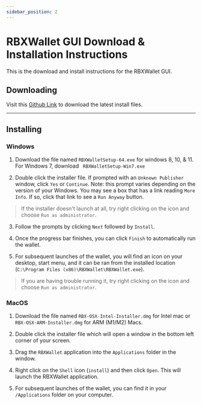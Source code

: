 ```yaml
---
sidebar_position: 2
---
```


# RBXWallet GUI Download & Installation Instructions

This is the download and install instructions for the RBXWallet GUI.

## Downloading

Visit this [Github Link](https://github.com/ReserveBlockIO/rbx-wallet-gui/releases/tag/beta1) to download the latest install files.

---

## Installing

### Windows

1. Download the file named `RBXWalletSetup-64.exe` for windows 8, 10, & 11. For Windows 7, download ` RBXWalletSetup-Win7.exe` 

2. Double click the installer file. If prompted with an `Unknown Publisher` window, click `Yes` or `Continue`. Note: this prompt varies depending on the version of your Windows. You may see a box that has a link reading `More Info`. If so, click that link to see a `Run Anyway` button. 

> If the installer doesn't launch at all, try right clicking on the icon and choose `Run as administrator`.

3. Follow the prompts by clicking `Next` followed by `Install`.

4. Once the progress bar finishes, you can click `Finish` to automatically run the wallet. 

5. For subsequent launches of the wallet, you will find an icon on your desktop, start menu, and it can be ran from the installed location (`C:\Program Files (x86)\RBXWallet\RBXWallet.exe`).

> If you are having trouble running it, try right clicking on the icon and choose `Run as administrator`.

### MacOS

1. Download the file named `RBX-OSX-Intel-Installer.dmg` for Intel mac or `RBX-OSX-ARM-Installer.dmg` for ARM (M1/M2) Macs.

2. Double click the installer file which will open a window in the bottom left corner of your screen.

3. Drag the `RBXWallet` application into the `Applications` folder in the window.

4. Right click on the `Shell` icon (`install`) and then click `Open`. This will launch the RBXWallet application.

5. For subsequent launches of the wallet, you can find it in your `/Applications` folder on your computer.




